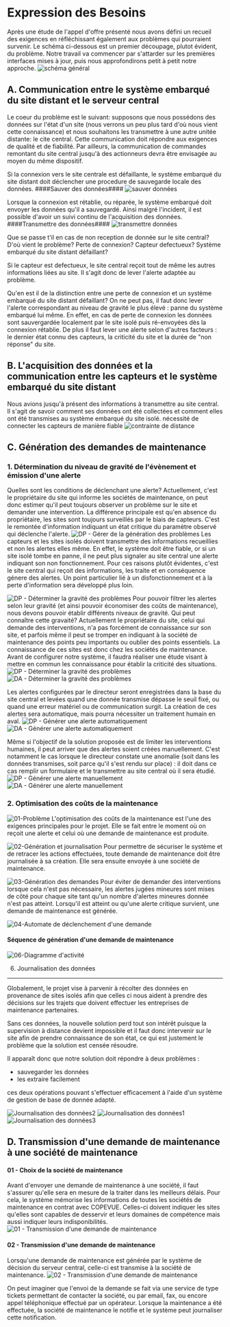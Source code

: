 Expression des Besoins
===

Après une étude de l'appel d'offre présenté nous avons défini un recueil des exigences en réfléchissant également aux problèmes qui pourraient survenir.
Le schéma ci-dessous est un premier découpage, plutot évident, du problème. Notre travail va commencer par s'attarder sur les premières interfaces mises à jour, puis nous approfondirons petit à petit notre approche.
![schéma général](https://raw.github.com/Hexanome4113/projet-ingenierie/master/images/ProblemDiagrams/schemaGeneral.png "schéma général")

A. Communication entre le système embarqué du site distant et le serveur central
--------------------------------------------------------------------------------
Le coeur du problème est le suivant: supposons que nous possédons des données sur l'état d'un site (nous verrons un peu plus tard d'où nous vient cette connaissance) et nous souhaitons les transmettre à une autre unitée distante: le cite central. Cette communication doit répondre aux exigences de qualité et de fiabilité. Par ailleurs, la communication de commandes remontant du site central jusqu'à des actionneurs devra être envisagée au moyen du même dispositif.

Si la connexion vers le site centrale est défaillante, le système embarqué du site distant doit déclencher une procedure de sauvegarde locale des données.
####Sauver des données####
![sauver données](https://raw.github.com/Hexanome4113/projet-ingenierie/master/images/ProblemDiagrams/1%20-%20Communication%20capteurs-site%20central/sauvegarde-locale.png "sauvegarde locale" )


Lorsque la connexion est rétablie, ou réparée, le système embarqué doit envoyer les données qu'il a sauvegardé. Ainsi malgré l'incident, il est possible d'avoir un suivi continu de l'acquisition des données.
####Transmettre des données####
 ![transmettre données](https://raw.github.com/Hexanome4113/projet-ingenierie/master/images/ProblemDiagrams/1%20-%20Communication%20capteurs-site%20central/transmettre-donnee.png "transmettre donnees" )
 
 
Que se passe t'il en cas de non reception de donnée sur le site central?
D'où vient le problème? Perte de connexion? Capteur defectueux? Système embarqué du site distant défaillant?

Si le capteur est defectueux, le site central reçoit tout de même les autres informations liées au site. Il s'agit donc de lever l'alerte adaptée au problème.

Qu'en est il de la distinction entre une perte de connexion et un système embarqué du site distant défaillant? On ne peut pas, il faut donc lever l'alerte correspondant au niveau de gravité le plus élevé : panne du système embarqué lui même. En effet, en cas de perte de connexion les données sont sauvergardée localement par le site isolé puis ré-envoyées dès la connexion rétablie. De plus il faut lever une alerte selon d'autres facteurs : le dernier état connu des capteurs, la criticité du site et la durée de "non réponse" du site.

B. L'acquisition des données et la communication entre les capteurs et le système embarqué du site distant
--------------------------------------------------------------------------
Nous avions jusqu'à présent des informations à transmettre au site central. Il s'agit de savoir comment ses données ont été collectées et comment elles ont été transmises au système embarqué du site isolé.
nécessité de connecter les capteurs de manière fiable
![contrainte de distance](https://raw.github.com/Hexanome4113/projet-ingenierie/master/images/ProblemDiagrams/1%20-%20Communication%20capteurs-site%20central/distance.png "contrainte de distance")


C. Génération des demandes de maintenance
-----------------------------------------

### 1. Détermination du niveau de gravité de l'évènement et émission d'une alerte ###

Quelles sont les conditions de déclenchant une alerte? Actuellement, c'est le propriétaire du site qui informe les sociétés de maintenance, on peut donc estimer qu'il peut toujours observer un problème sur le site et demander une intervention. La différence principale est qu'en absence du propriétaire, les sites sont toujours surveillés par le biais de capteurs. C'est le remontée d'information indiquant un état critique du paramètre observé qui déclenche l'alerte. 
![DP - Gérer de la génération des problèmes](https://raw.github.com/Hexanome4113/projet-ingenierie/master/images/ProblemDiagrams/3%20-%20Emission%20alerte/LucidAlerte.png)
Les capteurs et les sites isolés doivent transmettre des informations recueillies et non les alertes elles même. En effet, le système doit être fiable, or si un site isolé tombe en panne, il ne peut plus signaler au site central une alerte indiquant son non fonctionnement. Pour ces raisons plutôt évidentes, c'est le site central qui reçoit des informations, les traite et en conséquence génere des alertes. Un point particulier lié à un disfonctionnement et à la perte d'information sera développé plus loin.


![DP - Déterminer la gravité des problèmes](https://raw.github.com/Hexanome4113/projet-ingenierie/master/images/ProblemDiagrams/3%20-%20Emission%20alerte/GestionAlertes.png)
Pour pouvoir filtrer les alertes selon leur gravité (et ainsi pouvoir économiser des coûts de maintenance), nous devons pouvoir établir différents niveaux de gravité. Qui peut connaître cette gravaité? Actuellement le propriétaire du site, celui qui demande des interventions, n'a pas forcément de connaissance sur son site, et parfois même il peut se tromper en indiquant à la société de maintenance des points peu importants ou oublier des points essentiels. La connaissance de ces sites est donc chez les sociétés de maintenance. Avant de configurer notre système, il faudra réaliser une étude visant à mettre en commun les connaissance pour établir la criticité des situations.
![DP - Déterminer la gravité des problèmes](https://raw.github.com/Hexanome4113/projet-ingenierie/master/images/ProblemDiagrams/3%20-%20Emission%20alerte/DP%20Gestion%20Des%20Alertes%20-%20D%C3%A9terminer%20la%20gravit%C3%A9%20des%20probl%C3%A8mes.png)
![DA - Déterminer la gravité des problèmes](https://raw.github.com/Hexanome4113/projet-ingenierie/master/images/ActivityDiagrams/3%20-%20Emission%20alerte/DA%20Gestion%20Des%20Alertes%20-%20D%C3%A9termination%20de%20la%20gravit%C3%A9%20des%20probl%C3%A8mes.png)

Les alertes configurées par le directeur seront enregistrées dans la base du site central et levées quand une donnée transmise dépasse le seuil fixé, ou quand une erreur matériel ou de communication surgit. La création de ces alertes sera automatique, mais pourra nécessiter un traitement humain en aval.
![DP - Générer une alerte automatiquement](https://raw.github.com/Hexanome4113/projet-ingenierie/master/images/ProblemDiagrams/3%20-%20Emission%20alerte/DP%20Gestion%20Des%20Alertes%20-%20G%C3%A9n%C3%A9rer%20une%20alerte%20automatiquement%20.png)
![DA - Générer une alerte automatiquement](https://raw.github.com/Hexanome4113/projet-ingenierie/master/images/ActivityDiagrams/3%20-%20Emission%20alerte/DA%20Gestion%20Des%20Alertes%20-%20Cr%C3%A9ation%20d%27une%20alerte%20automatique.png)

Même si l'objectif de la solution proposée est de limiter les interventions humaines, il peut arriver que des alertes soient créées manuellement. C'est notamment le cas lorsque le directeur constate une anomalie (soit dans les données transmises, soit parce qu'il s'est rendu sur place) : il doit dans ce cas remplir un formulaire et le transmettre au site central où il sera étudié.
![DP - Générer une alerte manuellement](https://raw.github.com/Hexanome4113/projet-ingenierie/master/images/ProblemDiagrams/3%20-%20Emission%20alerte/DP%20Gestion%20Des%20Alertes%20-%20G%C3%A9n%C3%A9rer%20une%20alerte%20manuellement.png)
![DA - Générer une alerte manuellement](https://raw.github.com/Hexanome4113/projet-ingenierie/master/images/ActivityDiagrams/3%20-%20Emission%20alerte/DA%20Gestion%20Des%20Alertes%20-%20Cr%C3%A9ation%20d%27une%20alerte%20manuelle.png)


### 2. Optimisation des coûts de la maintenance ###

![01-Problème](https://raw.github.com/Hexanome4113/projet-ingenierie/master/images/ProblemDiagrams/5%20-%20Optimisation%20couts%20maintenance/DP-1.png "01 - Problème")
L'optimisation des coûts de la maintenance est l'une des exigences principales pour le projet. Elle se fait entre le moment où on reçoit une alerte et celui où une demande de maintenance est produite.

![02-Génération et journalisation](https://raw.github.com/Hexanome4113/projet-ingenierie/master/images/ProblemDiagrams/5%20-%20Optimisation%20couts%20maintenance/DP-2.png "02-Génération et journalisation")
Pour permettre de sécuriser le système et de retracer les actions effectuées, toute demande de maintenance doit être journalisée à sa création. Elle sera ensuite envoyée à une société de maintenance.

![03-Génération des demandes](https://raw.github.com/Hexanome4113/projet-ingenierie/master/images/ProblemDiagrams/5%20-%20Optimisation%20couts%20maintenance/DP-3.png "03-Génération des demandes")
Pour éviter de demander des interventions lorsque cela n'est pas nécessaire, les alertes jugées mineures sont mises de côté pour chaque site tant qu'un nombre d'alertes mineures donnée n'est pas atteint. Lorsqu'il est atteint ou qu'une alerte critique survient, une demande de maintenance est générée.

![04-Automate de déclenchement d'une demande](https://raw.github.com/Hexanome4113/projet-ingenierie/master/images/ProblemDiagrams/5%20-%20Optimisation%20couts%20maintenance/Automate.png "04-Automate de déclenchement d'une demande")

#### Séquence de génération d'une demande de maintenance ####

![06-Diagramme d'activité](https://raw.github.com/Hexanome4113/projet-ingenierie/master/images/ActivityDiagrams/5%20-%20Optimisation%20couts%20maintenance/OptimisationDemandesMaintenance.png "01 - Diagramme d'activité")


6. Journalisation des données
-----------------------------
Globalement, le projet vise à parvenir à récolter des données en provenance de sites isolés 
afin que celles ci nous aident à prendre des décisions sur les trajets que doivent effectuer les entreprises
de maintenance partenaires. 

Sans ces données, la nouvelle solution perd tout son intérêt puisque la supervision à distance devient impossible 
et il faut donc intervenir sur le site afin de prendre connaissance de son état, 
ce qui est justement le problème que la solution est censée résoudre.

Il apparaît donc que notre solution doit répondre à deux problèmes : 
 - sauvegarder les données
 - les extraire facilement

ces deux opérations pouvant s'effectuer efficacement à l'aide d'un système de gestion de base de donnée adapté.

 ![Journalisation des données2](https://raw.github.com/Hexanome4113/projet-ingenierie/master/images/ProblemDiagrams/6%20-%20Journalisation/DPJournalisation2.png "Journalisation des données2" )
 ![Journalisation des données1](https://raw.github.com/Hexanome4113/projet-ingenierie/master/images/ProblemDiagrams/6%20-%20Journalisation/DPJournalisation1.png "Journalisation des données1" )
 ![Journalisation des données3](https://raw.github.com/Hexanome4113/projet-ingenierie/master/images/ProblemDiagrams/6%20-%20Journalisation/DPJournalisation3.png "Journalisation des données3" )

 
 
D. Transmission d'une demande de maintenance à une société de maintenance
-------------------------------------------------------------------------

#### 01 - Choix de la société de maintenance ####

Avant d'envoyer une demande de maintenance à une société, il faut s'assurer qu'elle sera en mesure de la traiter dans les meilleurs délais. Pour cela, le système mémorise les informations de toutes les sociétés de maintenance en contrat avec COPEVUE. Celles-ci doivent indiquer les sites qu'elles sont capables de desservir et leurs domaines de compétence mais aussi indiquer leurs indisponibilités.
![01 - Transmission d'une demande de maintenance](https://raw.github.com/Hexanome4113/projet-ingenierie/master/images/ProblemDiagrams/4%20-%20Emission%20demande%20societe%20maintenance/01ChoixDeLaSocieteDeMaintenance.png "01 - Transmission d'une demande de maintenance")


#### 02 - Transmission d'une demande de maintenance ####
Lorsqu'une demande de maintenance est générée par le système de décision du serveur central, celle-ci est transmise à la société de maintenance.
![02 - Transmission d'une demande de maintenance](https://raw.github.com/Hexanome4113/projet-ingenierie/master/images/ProblemDiagrams/4%20-%20Emission%20demande%20societe%20maintenance/02TransmissionDemandeMaintenance.png "01 - Transmission d'une demande de maintenance")

On peut imaginer que l'envoi de la demande se fait via une service de type tickets permettant de contacter la société, ou par email, fax, ou encore appel téléphonique effectué par un opérateur. Lorsque la maintenance a été effectuée, la société de maintenance le notifie et le système peut journaliser cette notification.
